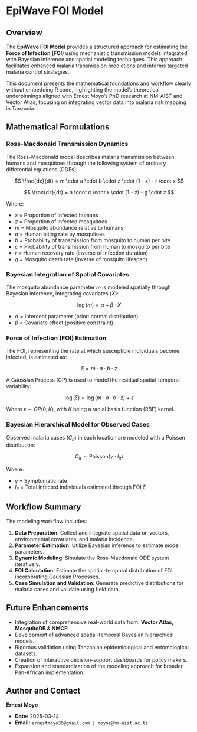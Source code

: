 # EpiWave FOI Model

## Overview

The **EpiWave FOI Model** provides a structured approach for estimating the **Force of Infection (FOI)** using mechanistic transmission models integrated with Bayesian inference and spatial modeling techniques. This approach facilitates enhanced malaria transmission predictions and informs targeted malaria control strategies.

This document presents the mathematical foundations and workflow clearly without embedding R code, highlighting the model’s theoretical underpinnings aligned with Ernest Moyo’s PhD research at NM-AIST and Vector Atlas, focusing on integrating vector data into malaria risk mapping in Tanzania.

## Mathematical Formulations

### Ross-Macdonald Transmission Dynamics

The Ross-Macdonald model describes malaria transmission between humans and mosquitoes through the following system of ordinary differential equations (ODEs):

$$
\frac{dx}{dt} = m \cdot a \cdot b \cdot z \cdot (1 - x) - r \cdot x
$$

$$
\frac{dz}{dt} = a \cdot c \cdot x \cdot (1 - z) - g \cdot z
$$

Where:

-   $x$ = Proportion of infected humans
-   $z$ = Proportion of infected mosquitoes
-   $m$ = Mosquito abundance relative to humans
-   $a$ = Human biting rate by mosquitoes
-   $b$ = Probability of transmission from mosquito to human per bite
-   $c$ = Probability of transmission from human to mosquito per bite
-   $r$ = Human recovery rate (inverse of infection duration)
-   $g$ = Mosquito death rate (inverse of mosquito lifespan)

### Bayesian Integration of Spatial Covariates

The mosquito abundance parameter $m$ is modeled spatially through Bayesian inference, integrating covariates ($X$):

$$
\log(m) = \alpha + \beta \cdot X
$$

-   $\alpha$ = Intercept parameter (prior: normal distribution)
-   $\beta$ = Covariate effect (positive constraint)

### Force of Infection (FOI) Estimation

The FOI, representing the rate at which susceptible individuals become infected, is estimated as:

$$
\xi = m \cdot a \cdot b \cdot z
$$

A Gaussian Process (GP) is used to model the residual spatial-temporal variability:

$$
\log(\xi) = \log(m \cdot a \cdot b \cdot z) + \epsilon
$$

Where $\epsilon \sim GP(0, K)$, with $K$ being a radial basis function (RBF) kernel.

### Bayesian Hierarchical Model for Observed Cases

Observed malaria cases ($C_{lt}$) in each location are modeled with a Poisson distribution:

$$
C_{lt} \sim \text{Poisson}(\gamma \cdot I_{lt})
$$

Where:

-   $\gamma$ = Symptomatic rate
-   $I_{lt}$ = Total infected individuals estimated through FOI $\xi$

## Workflow Summary

The modeling workflow includes:

1.  **Data Preparation**: Collect and integrate spatial data on vectors, environmental covariates, and malaria incidence.
2.  **Parameter Estimation**: Utilize Bayesian inference to estimate model parameters.
3.  **Dynamic Modeling**: Simulate the Ross-Macdonald ODE system iteratively.
4.  **FOI Calculation**: Estimate the spatial-temporal distribution of FOI incorporating Gaussian Processes.
5.  **Case Simulation and Validation**: Generate predictive distributions for malaria cases and validate using field data.

## Future Enhancements

-   Integration of comprehensive real-world data from: **Vector Atlas, MosquitoDB & NMCP** .
-   Development of advanced spatial-temporal Bayesian hierarchical models.
-   Rigorous validation using Tanzanian epidemiological and entomological datasets.
-   Creation of interactive decision-support dashboards for policy makers.
-   Expansion and standardization of the modeling approach for broader Pan-African implementation.

## Author and Contact

**Ernest Moyo**

-   **Date:** 2025-03-14
-   **Email:** `ernestmoyo35@gmail.com | moyoe@nm-aist.ac.tz`
